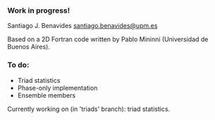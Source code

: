 ### Work in progress!

Santiago J. Benavides
santiago.benavides@upm.es

Based on a 2D Fortran code written by Pablo Mininni (Universidad de Buenos Aires).

### To do: 
* Triad statistics
* Phase-only implementation
* Ensemble members

Currently working on (in 'triads' branch): triad statistics.
